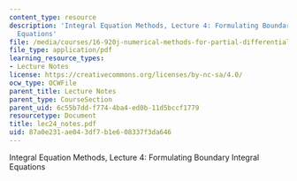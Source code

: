 ```yaml
---
content_type: resource
description: 'Integral Equation Methods, Lecture 4: Formulating Boundary Integral
  Equations'
file: /media/courses/16-920j-numerical-methods-for-partial-differential-equations-sma-5212-spring-2003/87a0e231ae043df7b1e608337f3da646_lec24_notes.pdf
file_type: application/pdf
learning_resource_types:
- Lecture Notes
license: https://creativecommons.org/licenses/by-nc-sa/4.0/
ocw_type: OCWFile
parent_title: Lecture Notes
parent_type: CourseSection
parent_uid: 6c55b7dd-f774-4ba4-ed0b-11d5bccf1779
resourcetype: Document
title: lec24_notes.pdf
uid: 87a0e231-ae04-3df7-b1e6-08337f3da646
---
```

Integral Equation Methods, Lecture 4: Formulating Boundary Integral Equations